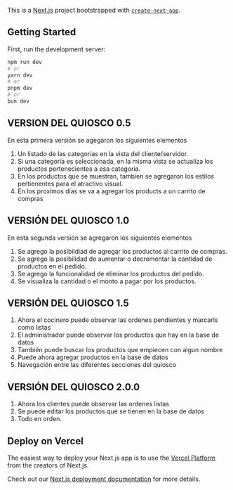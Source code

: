 This is a [Next.js](https://nextjs.org/) project bootstrapped with [`create-next-app`](https://github.com/vercel/next.js/tree/canary/packages/create-next-app).

## Getting Started

First, run the development server:

```bash
npm run dev
# or
yarn dev
# or
pnpm dev
# or
bun dev
```


## VERSION DEL QUIOSCO 0.5

En esta primera versión se agegaron los siguientes elementos

1. Un listado de las categorias en la vista del cliente/servidor.
2. Si una categoria es seleccionada, en la misma vista se actualiza los productos pertenecientes a esa categoria.
3. En los productos que se muestran, tambien se agregaron los estilos pertienentes para el atractivo visual.
4. En los proximos días se va a agregar los products a un carrito de compras

## VERSIÓN DEL QUIOSCO 1.0

En esta segunda versión se agregaron los siguientes elementos

1. Se agrego la posibildiad de agregar los productos al carrito de compras.
2. Se agrego la posibilidad de aumentar o decrementar la cantidad de productos en el pedido.
3. Se agrego la funcionalidad de eliminar los productos del pedido.
4. Se visualiza la cantidad o el monto a pagar por los productos.

## VERSIÓN DEL QUIOSCO 1.5
1. Ahora el cocinero puede observar las ordenes pendientes y marcarls como listas
2. El administrador puede observar los productos que hay en la base de datos
3. También puede buscar los productos que empiecen con algun nombre
4. Puede ahora agregar productos en la base de datos
5. Navegación entre las diferentes secciones del quiosco

## VERSIÓN DEL QUIOSCO 2.0.0
1. Ahora los clientes puede observar las ordenes listas
2. Se puede editar los productos que se tienen en la base de datos
3. Todo en orden.

## Deploy on Vercel

The easiest way to deploy your Next.js app is to use the [Vercel Platform](https://vercel.com/new?utm_medium=default-template&filter=next.js&utm_source=create-next-app&utm_campaign=create-next-app-readme) from the creators of Next.js.

Check out our [Next.js deployment documentation](https://nextjs.org/docs/deployment) for more details.

